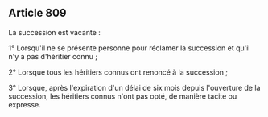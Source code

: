 Article 809
----
La succession est vacante :

1° Lorsqu'il ne se présente personne pour réclamer la succession et qu'il n'y a
pas d'héritier connu ;

2° Lorsque tous les héritiers connus ont renoncé à la succession ;

3° Lorsque, après l'expiration d'un délai de six mois depuis l'ouverture de la
succession, les héritiers connus n'ont pas opté, de manière tacite ou expresse.
